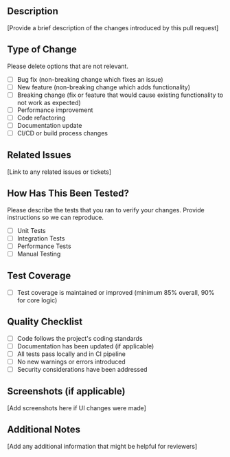## Description

[Provide a brief description of the changes introduced by this pull request]

## Type of Change

Please delete options that are not relevant.

- [ ] Bug fix (non-breaking change which fixes an issue)
- [ ] New feature (non-breaking change which adds functionality)
- [ ] Breaking change (fix or feature that would cause existing functionality to not work as expected)
- [ ] Performance improvement
- [ ] Code refactoring
- [ ] Documentation update
- [ ] CI/CD or build process changes

## Related Issues

[Link to any related issues or tickets]

## How Has This Been Tested?

Please describe the tests that you ran to verify your changes. Provide instructions so we can reproduce.

- [ ] Unit Tests
- [ ] Integration Tests
- [ ] Performance Tests
- [ ] Manual Testing

## Test Coverage

- [ ] Test coverage is maintained or improved (minimum 85% overall, 90% for core logic)

## Quality Checklist

- [ ] Code follows the project's coding standards
- [ ] Documentation has been updated (if applicable)
- [ ] All tests pass locally and in CI pipeline
- [ ] No new warnings or errors introduced
- [ ] Security considerations have been addressed

## Screenshots (if applicable)

[Add screenshots here if UI changes were made]

## Additional Notes

[Add any additional information that might be helpful for reviewers]